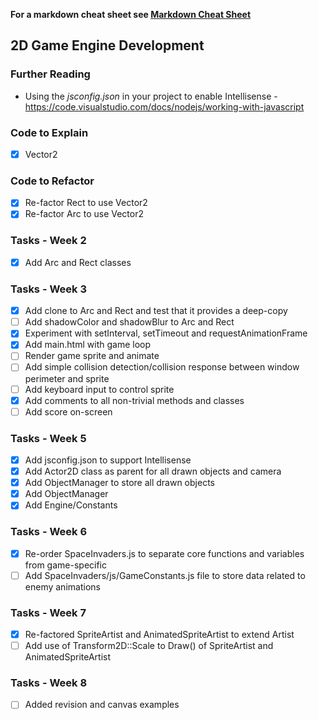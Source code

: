 **For a markdown cheat sheet see [Markdown Cheat Sheet](https://www.markdownguide.org/cheat-sheet/)**

## 2D Game Engine Development

### Further Reading
- Using the *jsconfig.json* in your project to enable Intellisense - https://code.visualstudio.com/docs/nodejs/working-with-javascript

### Code to Explain
- [x] Vector2

### Code to Refactor
- [x] Re-factor Rect to use Vector2
- [x] Re-factor Arc to use Vector2

### Tasks - Week 2 
- [x] Add Arc and Rect classes

### Tasks - Week 3
- [x] Add clone to Arc and Rect and test that it provides a deep-copy
- [ ] Add shadowColor and shadowBlur to Arc and Rect
- [x] Experiment with setInterval, setTimeout and requestAnimationFrame 
- [x] Add main.html with game loop
- [ ] Render game sprite and animate
- [ ] Add simple collision detection/collision response between window perimeter and sprite
- [ ] Add keyboard input to control sprite
- [x] Add comments to all non-trivial methods and classes
- [ ] Add score on-screen

### Tasks - Week 5
- [x] Add jsconfig.json to support Intellisense 
- [x] Add Actor2D class as parent for all drawn objects and camera
- [x] Add ObjectManager to store all drawn objects
- [x] Add ObjectManager
- [x] Add Engine/Constants

### Tasks - Week 6
- [x] Re-order SpaceInvaders.js to separate core functions and variables from game-specific
- [ ] Add SpaceInvaders/js/GameConstants.js file to store data related to enemy animations
### Tasks - Week 7
- [x] Re-factored SpriteArtist and AnimatedSpriteArtist to extend Artist
- [ ] Add use of Transform2D::Scale to Draw() of SpriteArtist and AnimatedSpriteArtist

### Tasks - Week 8
- [ ] Added revision and canvas examples